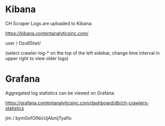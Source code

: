 # Kibana #

CH Scraper Logs are uploaded to Kibana:

https://kibana.contentanalyticsinc.com/

user / Ozu65twt/

(select crawler-log-* on the top of the left sidebar, change time interval in upper right to view older logs)

# Grafana #

Aggregated log statistics can be viewed on Grafana:

https://grafana.contentanalyticsinc.com/dashboard/db/ch-crawlers-statistics

jim / bymGofOlNicUjAbnijTyaflo